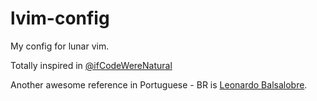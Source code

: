# lvim-config
My config for lunar vim.

Totally inspired in [@ifCodeWereNatural](https://www.youtube.com/@ifcodingwerenatural) 

Another awesome reference in Portuguese - BR is [Leonardo Balsalobre](https://www.youtube.com/@balsatech).

